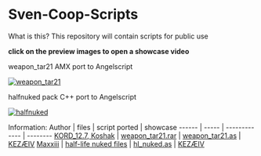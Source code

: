 # Sven-Coop-Scripts
What is this? This repository will contain scripts for public use

**click on the preview images to open a showcase video**

weapon_tar21 AMX port to Angelscript

[![weapon_tar21](https://img.youtube.com/vi/MPmh9jf0qtI/hqdefault.jpg)](https://youtu.be/MPmh9jf0qtI)

halfnuked pack C++ port to Angelscript

[![halfnuked](https://img.youtube.com/vi/hdSyG3rtY7w/hqdefault.jpg)](https://youtu.be/hdSyG3rtY7w)

Information:
Author | files | script ported | showcase
------ | ----- | ------------- | --------
[KORD_12.7, Koshak](http://aghl.ru/forum/) | [weapon_tar21.rar](https://github.com/Gaftherman/Sven-Coop-Scripts/blob/main/Half-Life%20-%20Weapon%20Mod/weapon_tar21.rar) | [weapon_tar21.as](https://github.com/Gaftherman/Sven-Coop-Scripts/blob/main/Half-Life%20-%20Weapon%20Mod/weapon_tar21.as) | [KEZÆIV](https://youtu.be/MPmh9jf0qtI)
[Maxxiii](https://github.com/HLSources/Half-Nuked) | [half-life nuked files](https://github.com/Gaftherman/Sven-Coop-Scripts/blob/main/Half-Life%20-%20Nuked/hl_nuked.rar) | [hl_nuked.as](https://github.com/Gaftherman/Sven-Coop-Scripts/blob/main/Half-Life%20-%20Nuked/hl_nuked.as) | [KEZÆIV](https://youtu.be/hdSyG3rtY7w)


